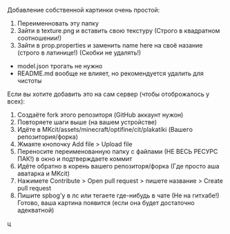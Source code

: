 Добавление собственной картинки очень простой: 
 1. Переименновать эту папку
 2. Зайти в texture.png и вставить свою текстуру (Строго в квадратном соотношении!)
 3. Зайти в prop.properties и заменить name here на своё назание (строго в латинице!) (Скобки не удалять!)
  
 - model.json трогать не нужно
 - README.md вообще не влияет, но рекомендуется удалить для чистоты 

Если вы хотите добавить это на сам сервер (чтобы отоброжалось у всех):
 1. Создаёте fork этого репозиторя (GitHub аккаунт нужон)
 2. Повторяете шаги выше (на вашем устройстве)
 3. Идёте в MKcit/assets/minecraft/optifine/cit/plakatiki (Вашего репозитория/форка)
 4. Жмаяте кнопочку Add file > Upload file
 5. Переносите переименованную папку с файлами (НЕ ВЕСЬ РЕСУРС ПАК!) в окно и подтверждаете коммит 
 6. Идёте обратно в корень вашего репозиторя/форка (Где просто аша аватарка и MKcit)
 7. Нажимете Contribute > Open pull request > пишете название > Create pull request 
 8. Пишите spbog'у в лс или тегаете где-нибудь в чате (Не на гитхабе!)
 Готово, ваша картина появится (если она будет достаточно адекватной) 

ц
